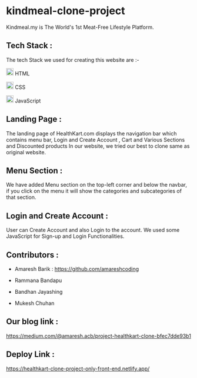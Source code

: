 # kindmeal-clone-project

     
<p >Kindmeal.my is The World's 1st Meat-Free Lifestyle Platform.</p>
<h2 >Tech Stack :</h2>

<p >The tech Stack we used for creating this website are :-</p>

<p ><img src="https://camo.githubusercontent.com/237fc767e09cfe6129076f3e89080a6b5ac5d2ac0ec717880e57435be932ba15/68747470733a2f2f63646e2d69636f6e732d706e672e666c617469636f6e2e636f6d2f3531322f3232362f3232363236392e706e67" width="20/" data-canonical-src="https://cdn-icons-png.flaticon.com/512/226/226269.png" style="max-width: 100%;"> HTML</p>

<p ><img src="https://camo.githubusercontent.com/809a763f1c8f3497709ff0a974bfe7dd11be4dd7a29085645f8e98fbaa4a26e4/68747470733a2f2f63646e2d69636f6e732d706e672e666c617469636f6e2e636f6d2f3531322f3733322f3733323139302e706e67" width="20" data-canonical-src="https://cdn-icons-png.flaticon.com/512/732/732190.png" style="max-width: 100%;"> CSS</p>

<p ><img src="https://camo.githubusercontent.com/77b9ef5fd4b0a13ff3a0b2eccccefb810efe53205f1a2d9b0b8a03604816b825/68747470733a2f2f63646e2d69636f6e732d706e672e666c617469636f6e2e636f6d2f3531322f313139392f313139393132342e706e67" width="20/" data-canonical-src="https://cdn-icons-png.flaticon.com/512/1199/1199124.png" style="max-width: 100%;"> JavaScript</p>

<h2 >Landing Page :</h2>

<p >The landing page of HealthKart.com displays the navigation bar which contains menu bar, Login and Create Account , Cart and Various Sections and Discounted products
In our website, we tried our best to clone same as original website.</p>

<h2 >Menu Section :</h2>
<p >We have added Menu section on the top-left corner and below the navbar, if you click on the menu it will show the categories and subcategories of that section.</p>

<h2 >Login and Create Account :</h2>
<p >User can Create Account and also Login to the account. We used some JavaScript for Sign-up and Login Functionalities.</p>


<h2>Contributors :</h2>
<ul >
     <li>
          <p >Amaresh Barik : <a href="https://github.com/amareshcoding">https://github.com/amareshcoding</a></p>
     </li>
     <li>
          <p >Rammana Bandapu</p>
     </li>
     <li>
          <p >Bandhan Jayashing</p>
     </li>
     <li>
          <p >Mukesh Chuhan</p>
     </li>
</ul>
<h2 >Our blog link :</h2>
<p >
     <a rel="noreferrer" target="_blank" href="https://medium.com/@amaresh.acb/project-healthkart-clone-bfec7dde93b1" rel="nofollow">https://medium.com/@amaresh.acb/project-healthkart-clone-bfec7dde93b1</a>
</p>

<h2 >Deploy Link :</h2>
<p ><a rel="noreferrer" target="_blank" href="https://healthkart-clone-project-only-front-end.netlify.app/" rel="nofollow">https://healthkart-clone-project-only-front-end.netlify.app/</a></p>
</article>
</div>
</div>

